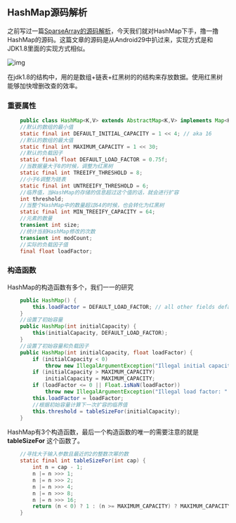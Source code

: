## HashMap源码解析

之前写过一篇[SparseArray的源码解析]()，今天我们就对HashMap下手，撸一撸HashMap的源码。这篇文章的源码是从Android29中扒过来，实现方式是和JDK1.8里面的实现方式相似。

![img](http://cdn.qiniu.kailaisii.com/typora/202004/28/165155-679862.png)

在jdk1.8的结构中，用的是数组+链表+红黑树的的结构来存放数据。使用红黑树能够加快增删改查的效率。

### 重要属性

```java
	public class HashMap<K,V> extends AbstractMap<K,V> implements Map<K,V>, Cloneable, Serializable {
    //默认的数组的最小值
    static final int DEFAULT_INITIAL_CAPACITY = 1 << 4; // aka 16
    //默认的数组的最大值
    static final int MAXIMUM_CAPACITY = 1 << 30;
    //默认的负载因子
    static final float DEFAULT_LOAD_FACTOR = 0.75f;
    //当数据量大于8的时候，调整为红黑树
    static final int TREEIFY_THRESHOLD = 8;
    //小于6调整为链表
    static final int UNTREEIFY_THRESHOLD = 6;
    //临界值，当HashMap的存储的信息超过这个值的话，就会进行扩容
    int threshold;
    //当整个HashMap中的数量超过64的时候，也会转化为红黑树
    static final int MIN_TREEIFY_CAPACITY = 64;
    //元素的数量
    transient int size;
    //统计当前HashMap修改的次数
    transient int modCount;
    //实际的负载因子值
    final float loadFactor; 
```

### 构造函数

HashMap的构造函数有多个，我们一一的研究

```java
    public HashMap() {
        this.loadFactor = DEFAULT_LOAD_FACTOR; // all other fields defaulted
    }
    //设置了初始容量
	public HashMap(int initialCapacity) {
        this(initialCapacity, DEFAULT_LOAD_FACTOR);
    }
    //设置了初始容量和负载因子
    public HashMap(int initialCapacity, float loadFactor) {
        if (initialCapacity < 0)
            throw new IllegalArgumentException("Illegal initial capacity: " + initialCapacity);
        if (initialCapacity > MAXIMUM_CAPACITY)
            initialCapacity = MAXIMUM_CAPACITY;
        if (loadFactor <= 0 || Float.isNaN(loadFactor))
            throw new IllegalArgumentException("Illegal load factor: " + loadFactor);
        this.loadFactor = loadFactor;
        //根据初始容量计算下一次扩容的临界值
        this.threshold = tableSizeFor(initialCapacity);
    }
```

HashMap有3个构造函数，最后一个构造函数的唯一的需要注意的就是 **tableSizeFor** 这个函数了。

```java
    //寻找大于输入参数且最近的2的整数次幂的数
    static final int tableSizeFor(int cap) {
        int n = cap - 1;
        n |= n >>> 1;
        n |= n >>> 2;
        n |= n >>> 4;
        n |= n >>> 8;
        n |= n >>> 16;
        return (n < 0) ? 1 : (n >= MAXIMUM_CAPACITY) ? MAXIMUM_CAPACITY : n + 1;
    }
```

